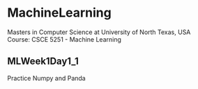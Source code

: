 # MachineLearning
Masters in Computer Science at University of North Texas, USA  
Course: CSCE 5251 - Machine Learning
## MLWeek1Day1_1
Practice Numpy and Panda
